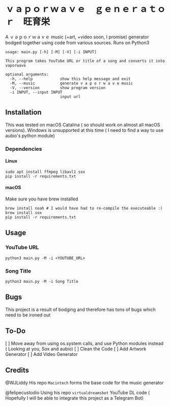 # ｖａｐｏｒｗａｖｅ　ｇｅｎｅｒａｔｏｒ　旺育栄
A ｖａｐｏｒｗａｖｅ music (+art, +video soon, I promise) generator bodged together using code from various sources. Runs on Python3

```
usage: main.py [-h] [-M] [-V] [-i INPUT]

This program takes YouTube URL or title of a song and converts it into
vaporwave

optional arguments:
  -h, --help            show this help message and exit
  -M, --music           generate v a p o r w a v e music
  -V, --version         show program version
  -i INPUT, --input INPUT
                        input url
```

## Installation

This was tested on macOS Catalina ( so should work on almost all macOS versions).
Windows is unsupported at this time ( I need to find a way to use aubio's python module)

### Dependencies

#### Linux

```
sudo apt install ffmpeg libavl1 sox
pip install -r requirements.txt
```

#### macOS

Make sure you have brew installed

```
brew install noah # I would have had to re-compile the executeable :(
brew install sox
pip install -r requirements.txt
```

## Usage

### YouTube URL
```
python3 main.py -M -i <YOUTUBE_URL>
```
### Song Title
```
python3 main.py -M -i Song Title
```

## Bugs

This project is a result of bodging and therefore has tons of bugs which need to be ironed out

## To-Do

[ ] Move away from using os.system calls, and use Python modules instead ( Looking at you, Sox and aubio)
[ ] Clean the Code
[ ] Add Artwork Generator
[ ] Add Video Generator

## Credits

@WJLiddy His repo `Macintech` forms the base code for the music generator

@felipecustodio Using his repo `virtualdreamsbot` YouTube DL code ( Hopefully I will be able to integrate this project as a Telegram Bot)